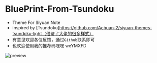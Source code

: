 # BluePrint-From-Tsundoku

- Theme For Siyuan Note
- inspired by [Tsundoku]https://github.com/Achuan-2/siyuan-themes-tsundoku-light（借鉴了大佬的很多样式）
- 有意见欢迎各位反馈，通过`Github`联系即可
- 也欢迎使用我的推荐码嘿嘿 weYMXFD




![preview](https://user-images.githubusercontent.com/48144208/159824839-3661658a-ac0c-49f2-b839-e17c6d87d3c6.png)


